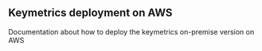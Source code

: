 ## Keymetrics deployment on AWS

Documentation about how to deploy the keymetrics on-premise version on AWS
